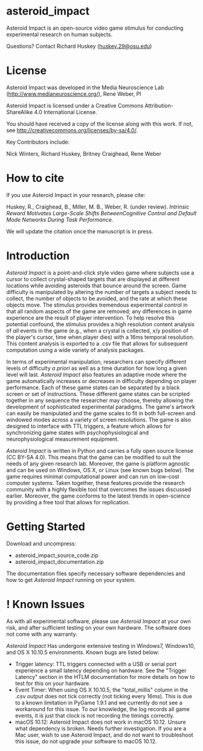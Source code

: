 # asteroid_impact
Asteroid Impact is an open-source video game stimulus for conducting experimental research on human subjects.

Questions? Contact Richard Huskey (huskey.29@osu.edu)

<h1>License</h1>

Asteroid Impact was developed in the Media Neuroscience Lab (http://www.medianeuroscience.org/), Rene Weber, PI

Asteroid Impact is licensed under a Creative Commons Attribution-ShareAlike 4.0 International License.

You should have received a copy of the license along with this work. If not, see http://creativecommons.org/licenses/by-sa/4.0/.

Key Contributors include:

Nick Winters, Richard Huskey, Britney Craighead, Rene Weber

<h1>How to cite</h1>

If you use Asteroid Impact in your research, please cite:

Huskey, R., Craighead, B., Miller, M. B., Weber, R. (under review). <em>Intrinsic Reward Motivates Large-Scale Shifts BetweenCognitive Control and Default Mode Networks During Task Performance.</em>

We will update the citation once the manuscript is in press.

<h1>Introduction</h1>

<em>Asteroid Impact</em> is a point-and-click style video game where subjects use a cursor to collect crystal-shaped targets that are displayed at different locations while avoiding asteroids that bounce around the screen. Game difficulty is manipulated by altering the number of targets a subject needs to collect, the number of objects to be avoided, and the rate at which these objects move. The stimulus provides tremendous experimental control in that all random aspects of the game are removed; any differences in game experience are the result of player intervention. To help resolve this potential confound, the stimulus provides a high resolution content analysis of <em>all</em> events in the game (e.g., when a crystal is collected, x/y position of the player's cursor, time when player dies) with a 16ms temporal resolution. This content analysis is exported to a .csv file that allows for subsequent computation using a wide variety of analysis packages.

In terms of experimental manipulation, researchers can specify different levels of difficulty <em>a priori</em> as well as a time duration for how long a given level will last. <em>Asteroid Impact</em> also features an adaptive mode where the game automatically increases or decreases in difficulty depending on player performance. Each of these game states can be separated by a black screen or set of instructions. These different game states can be scripted together in any sequence the researcher may choose, thereby allowing the development of sophisticated experimental paradigms. The game's artwork can easily be manipulated and the game scales to fit in both full-screen and windowed modes across a variety of screen resolutions. The game is also designed to interface with TTL triggers, a feature which allows for synchronizing game states with psychophysiological and neurophysiological measurement equipment.

<em>Asteroid Impact</em> is written in Python and carries a fully open source license (CC BY-SA 4.0). This means that the game can be modified to suit the  needs of any given research lab. Moreover, the game is platform agnostic and can be used on Windows, OS X, or Linux (see known bugs below). The game requires minimal computational power and can run on low-cost computer systems. Taken together, these features provide the research community with a highly flexible tool that overcomes the issues discussed earlier. Moreover, the game conforms to the latest trends in open-science by providing a free tool that allows for replication.

<h1>Getting Started</h1>

Download and uncompress:
<ul>
<li>asteroid_impact_source_code.zip</li>
<li>asteroid_impact_documentation.zip</li>
</ul>

The documentation files specify necessary software dependencies and how to get <em>Asteroid Impact</em> running on your system.

<h1>! Known Issues</h1>

As with all experimental software, please use <em>Asteroid Impact</em> at your own risk, and after sufficient testing on your own hardware. The software does not come with any warranty. 

<em>Asteroid Impact</em> Has undergone extensive testing in Windows7, Windows10, and OS X 10.10.5 environments. Known bugs are listed below:
<ul>
<li>Trigger latency: TTL triggers connected with a USB or serial port experience a small latency depending on hardware. See the "Trigger Latency" section in the HTLM documentation for more details on how to test for this on your hardware.</li>
<li>Event Timer: When using OS X 10.10.5, the "total_millis" column in the .csv output does not tick correctly (not ticking every 16ms). This is due to a known limitation in PyGame 1.9.1 and we currently do not see a workaround for this issue. To our knowledge, the log records all game events, it is just that clock is not recording the timings correctly.</li>
<li>macOS 10.12: Asteroid Impact does not work in macOS 10.12. Unsure what dependency is broken. Needs further investigation. If you are a Mac user, wish to use Asteroid Impact, and do not want to troubleshoot this issue, do not upgrade your software to macOS 10.12.</li>
</ul>
